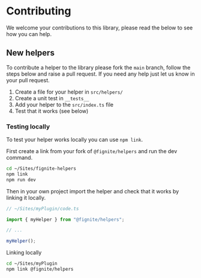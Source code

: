 # Contributing

We welcome your contributions to this library, please read the below to see how you can help.

## New helpers

To contribute a helper to the library please fork the `main` branch, follow the steps below and raise a pull request. If you need any help just let us know in your pull request.

1. Create a file for your helper in `src/helpers/`
2. Create a unit test in `__tests__`
3. Add your helper to the `src/index.ts` file
4. Test that it works (see below)

### Testing locally

To test your helper works locally you can use `npm link`.

First create a link from your fork of `@fignite/helpers` and run the dev command.

```bash
cd ~/Sites/fignite-helpers
npm link
npm run dev
```

Then in your own project import the helper and check that it works by linking it locally.

```js
// ~/Sites/myPlugin/code.ts

import { myHelper } from "@fignite/helpers";

// ...

myHelper();
```

Linking locally

```bash
cd ~/Sites/myPlugin
npm link @fignite/helpers
```
